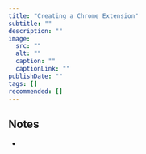 ```yaml
---
title: "Creating a Chrome Extension"
subtitle: ""
description: ""
image:
  src: ""
  alt: ""
  caption: ""
  captionLink: ""
publishDate: ""
tags: []
recommended: []
---
```


## Notes

- 
